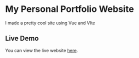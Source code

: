 # My Personal Portfolio Website

I made a pretty cool site using Vue and VIte

## Live Demo

You can view the live website [here](dewaynebarnes.com).
